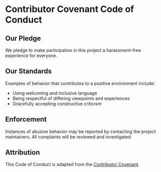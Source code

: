 # Contributor Covenant Code of Conduct

## Our Pledge

We pledge to make participation in this project a harassment-free experience for everyone.

## Our Standards

Examples of behavior that contributes to a positive environment include:

- Using welcoming and inclusive language  
- Being respectful of differing viewpoints and experiences  
- Gracefully accepting constructive criticism  

## Enforcement

Instances of abusive behavior may be reported by contacting the project maintainers. All complaints will be reviewed and investigated.

## Attribution

This Code of Conduct is adapted from the [Contributor Covenant](https://www.contributor-covenant.org/version/2/0/code_of_conduct).
